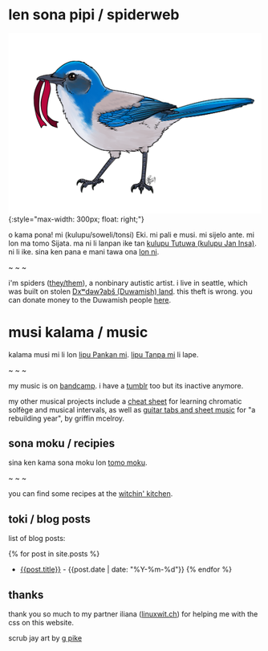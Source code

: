 # len sona pipi / spiderweb

![toki pona:  waso li uta e linja.  english: a california scrub jay holding a red ribbon in its mouth](./img/scrub-jay.png){:style="max-width: 300px; float: right;"}

o kama pona!  mi (kulupu/soweli/tonsi) Eki.  mi pali e musi.  mi sijelo ante.  mi lon ma tomo Sijata.  ma ni li lanpan ike tan [kulupu Tutuwa (kulupu Jan Insa)](https://www.duwamishtribe.org).  ni li ike.  sina ken pana e mani tawa ona [lon ni](https://www.realrentduwamish.org/).

~ ~ ~ 

i'm spiders ([they/them](http://pronoun.is/they)), a nonbinary autistic artist. i live in seattle, which was built on stolen [Dxʷdəwʔabš (Duwamish) land](https://www.duwamishtribe.org).  this theft is wrong.  you can donate money to the Duwamish people [here](https://www.realrentduwamish.org/).

# musi kalama / music

kalama musi mi li lon [lipu Pankan mi](https://spiders.bandcamp.com). [lipu Tanpa mi](https://neonpixii.tumblr.com) li lape.

~ ~ ~

my music is on [bandcamp](https://spiders.bandcamp.com).  i have a [tumblr](https://neonpixii.tumblr.com) too but its inactive anymore.

my other musical projects include a [cheat sheet](./files/solfège-chart.pdf) for learning chromatic solfège and musical intervals, as well as [guitar tabs and sheet music](./files/a-rebuilding-year.pdf) for "a rebuilding year", by griffin mcelroy.


## sona moku / recipies

sina ken kama sona moku lon [tomo moku](./recipes.md).

~ ~ ~

you can find some recipes at the [witchin' kitchen](./recipes.md).

## toki / blog posts

list of blog posts:

{% for post in site.posts %}
- [{{post.title}}]({{post.url}}) - {{post.date | date: "%Y-%m-%d"}}
{% endfor %}

## thanks

thank you so much to my partner iliana ([linuxwit.ch](https://linuxwit.ch)) for helping me with the css on this website. 

scrub jay art by [g pike](http://artofgpike.com)
